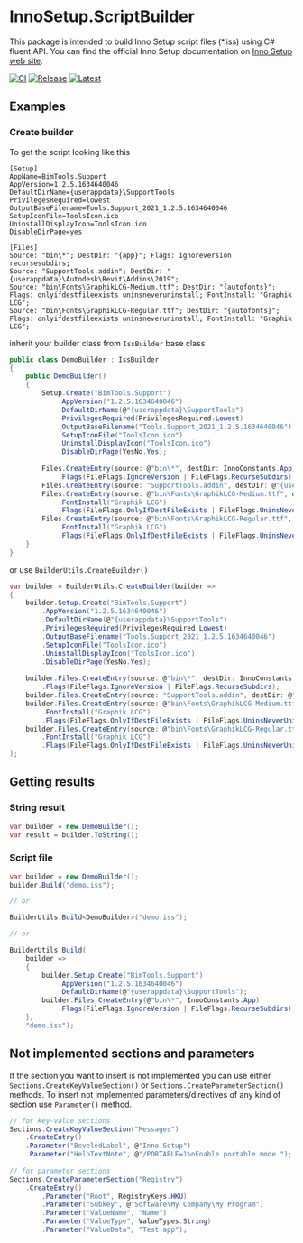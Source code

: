 # InnoSetup.ScriptBuilder

This package is intended to build Inno Setup script files (*.iss) 
using C# fluent API. You can find the official Inno Setup documentation on [Inno Setup web site](https://jrsoftware.org/ishelp/).

[![CI](https://github.com/ReactiveBIM/InnoSetup.ScriptBuilder/actions/workflows/CI.yml/badge.svg)](https://github.com/ReactiveBIM/InnoSetup.ScriptBuilder/actions)
[![Release](https://img.shields.io/nuget/v/InnoSetup.ScriptBuilder?logo=nuget&label=release&color=blue)](https://www.nuget.org/packages/InnoSetup.ScriptBuilder)
[![Latest](https://img.shields.io/nuget/vpre/InnoSetup.ScriptBuilder?logo=nuget&label=latest&color=yellow)](https://www.nuget.org/packages/InnoSetup.ScriptBuilder/absoluteLatest)

## Examples
### Create builder
To get the script looking like this
```iss
[Setup]
AppName=BimTools.Support
AppVersion=1.2.5.1634640046
DefaultDirName={userappdata}\SupportTools
PrivilegesRequired=lowest
OutputBaseFilename=Tools.Support_2021_1.2.5.1634640046
SetupIconFile=ToolsIcon.ico
UninstallDisplayIcon=ToolsIcon.ico
DisableDirPage=yes

[Files]
Source: "bin\*"; DestDir: "{app}"; Flags: ignoreversion recursesubdirs; 
Source: "SupportTools.addin"; DestDir: "{userappdata}\Autodesk\Revit\Addins\2019"; 
Source: "bin\Fonts\GraphikLCG-Medium.ttf"; DestDir: "{autofonts}"; Flags: onlyifdestfileexists uninsneveruninstall; FontInstall: "Graphik LCG"; 
Source: "bin\Fonts\GraphikLCG-Regular.ttf"; DestDir: "{autofonts}"; Flags: onlyifdestfileexists uninsneveruninstall; FontInstall: "Graphik LCG";
```

inherit your builder class from `IssBuilder` base class
```c#
public class DemoBuilder : IssBuilder
{
    public DemoBuilder()
    {
        Setup.Create("BimTools.Support")
            .AppVersion("1.2.5.1634640046")
            .DefaultDirName(@"{userappdata}\SupportTools")
            .PrivilegesRequired(PrivilegesRequired.Lowest)
            .OutputBaseFilename("Tools.Support_2021_1.2.5.1634640046")
            .SetupIconFile("ToolsIcon.ico")
            .UninstallDisplayIcon("ToolsIcon.ico")
            .DisableDirPage(YesNo.Yes);
    
        Files.CreateEntry(source: @"bin\*", destDir: InnoConstants.App)
            .Flags(FileFlags.IgnoreVersion | FileFlags.RecurseSubdirs);
        Files.CreateEntry(source: "SupportTools.addin", destDir: @"{userappdata}\Autodesk\Revit\Addins\2019");
        Files.CreateEntry(source: @"bin\Fonts\GraphikLCG-Medium.ttf", destDir: @"{autofonts}")
            .FontInstall("Graphik LCG")
            .Flags(FileFlags.OnlyIfDestFileExists | FileFlags.UninsNeverUninstall);
        Files.CreateEntry(source: @"bin\Fonts\GraphikLCG-Regular.ttf", destDir: @"{autofonts}")
            .FontInstall("Graphik LCG")
            .Flags(FileFlags.OnlyIfDestFileExists | FileFlags.UninsNeverUninstall);
    }
}
```
or use `BuilderUtils.CreateBuilder()`
```c#
var builder = BuilderUtils.CreateBuilder(builder =>
{
    builder.Setup.Create("BimTools.Support")
        .AppVersion("1.2.5.1634640046")
        .DefaultDirName(@"{userappdata}\SupportTools")
        .PrivilegesRequired(PrivilegesRequired.Lowest)
        .OutputBaseFilename("Tools.Support_2021_1.2.5.1634640046")
        .SetupIconFile("ToolsIcon.ico")
        .UninstallDisplayIcon("ToolsIcon.ico")
        .DisableDirPage(YesNo.Yes);
        
    builder.Files.CreateEntry(source: @"bin\*", destDir: InnoConstants.App)
        .Flags(FileFlags.IgnoreVersion | FileFlags.RecurseSubdirs);
    builder.Files.CreateEntry(source: "SupportTools.addin", destDir: @"{userappdata}\Autodesk\Revit\Addins\2019");
    builder.Files.CreateEntry(source: @"bin\Fonts\GraphikLCG-Medium.ttf", destDir: @"{autofonts}")
        .FontInstall("Graphik LCG")
        .Flags(FileFlags.OnlyIfDestFileExists | FileFlags.UninsNeverUninstall);
    builder.Files.CreateEntry(source: @"bin\Fonts\GraphikLCG-Regular.ttf", destDir: @"{autofonts}")
        .FontInstall("Graphik LCG")
        .Flags(FileFlags.OnlyIfDestFileExists | FileFlags.UninsNeverUninstall);
);
```
## Getting results
### String result
```c#
var builder = new DemoBuilder();
var result = builder.ToString();
```
### Script file
```c#
var builder = new DemoBuilder();
builder.Build("demo.iss");

// or

BuilderUtils.Build<DemoBuilder>("demo.iss");

// or

BuilderUtils.Build(
    builder =>
    {
        builder.Setup.Create("BimTools.Support")
            .AppVersion("1.2.5.1634640046")
            .DefaultDirName(@"{userappdata}\SupportTools");
        builder.Files.CreateEntry(@"bin\*", InnoConstants.App)
            .Flags(FileFlags.IgnoreVersion | FileFlags.RecurseSubdirs);
    }, 
    "demo.iss");
```
## Not implemented sections and parameters
If the section you want to insert is not implemented you can use either `Sections.CreateKeyValueSection()`
or `Sections.CreateParameterSection()` methods. 
To insert not implemented parameters/directives of any kind of section use `Parameter()` method.
```c#
// for key-value sections
Sections.CreateKeyValueSection("Messages")
    .CreateEntry()
    .Parameter("BeveledLabel", @"Inno Setup")
    .Parameter("HelpTextNote", @"/PORTABLE=1%nEnable portable mode.");
    
// for parameter sections
Sections.CreateParameterSection("Registry")
    .CreateEntry()
        .Parameter("Root", RegistryKeys.HKU)
        .Parameter("Subkey", @"Software\My Company\My Program")
        .Parameter("ValueName", "Name")
        .Parameter("ValueType", ValueTypes.String)
        .Parameter("ValueData", "Test app");
```
